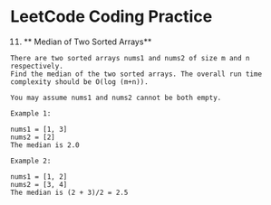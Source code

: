 # LeetCode Coding Practice

11.  ** Median of Two Sorted Arrays**  <br />
  
    There are two sorted arrays nums1 and nums2 of size m and n respectively.
    Find the median of the two sorted arrays. The overall run time complexity should be O(log (m+n)).

    You may assume nums1 and nums2 cannot be both empty.

    Example 1:

    nums1 = [1, 3]
    nums2 = [2]
    The median is 2.0
    
    Example 2:

    nums1 = [1, 2]
    nums2 = [3, 4]
    The median is (2 + 3)/2 = 2.5